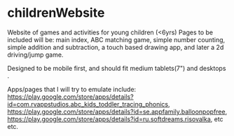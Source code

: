 # childrenWebsite
Website of games and activities for young children (&lt;6yrs)
Pages to be included will be: main index, ABC matching game, simple number counting, simple addition and subtraction, a touch based drawing app, and later a 2d driving/jump game.

Designed to be mobile first, and should fit medium tablets(7") and desktops .

Apps/pages that I will try to emulate include: https://play.google.com/store/apps/details?id=com.rvappstudios.abc_kids_toddler_tracing_phonics,
https://play.google.com/store/apps/details?id=se.appfamily.balloonpopfree,
https://play.google.com/store/apps/details?id=ru.softdreams.risovalka, 
etc etc.


